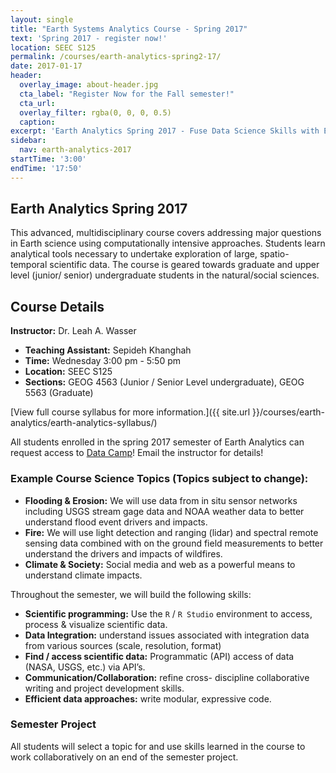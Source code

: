 ```yaml
---
layout: single
title: "Earth Systems Analytics Course - Spring 2017"
text: 'Spring 2017 - register now!'
location: SEEC S125
permalink: /courses/earth-analytics-spring2-17/
date: 2017-01-17
header:
  overlay_image: about-header.jpg
  cta_label: "Register Now for the Fall semester!"
  cta_url:
  overlay_filter: rgba(0, 0, 0, 0.5)
  caption:
excerpt: 'Earth Analytics Spring 2017 - Fuse Data Science Skills with Earth System Science Knowledge.'
sidebar:
  nav: earth-analytics-2017
startTime: '3:00'
endTime: '17:50'
---
```


## <i class="fa fa-home" aria-hidden="true"></i> Earth Analytics Spring 2017

This advanced, multidisciplinary course covers addressing major
questions in Earth science using computationally intensive approaches. Students
learn analytical tools necessary to undertake exploration of large, spatio-temporal
scientific data. The course is geared towards graduate and upper level (junior/
senior) undergraduate students in the natural/social sciences.

<div class='notice--success' markdown="1">

## Course Details

**Instructor:** Dr. Leah A. Wasser

* **Teaching Assistant:** Sepideh Khanghah
* **Time:** Wednesday 3:00 pm -  5:50 pm
* **Location:** SEEC S125
* **Sections:** GEOG 4563 (Junior / Senior Level undergraduate), GEOG 5563 (Graduate)

[View full course syllabus for more information.]({{ site.url }}/courses/earth-analytics/earth-analytics-syllabus/)

</div>

All students enrolled in the spring 2017 semester of Earth Analytics can request
access to <a href="http://www.datacamp.com" target="_blank">Data Camp</a>! Email the instructor for details!

### Example Course Science Topics (Topics subject to change):

* **Flooding & Erosion:** We will use data from in situ sensor networks including
USGS stream gage data and NOAA weather data to better understand flood event drivers
and impacts.
* **Fire:** We will use light detection and ranging (lidar) and spectral remote sensing data combined with on
the ground field measurements to better understand the drivers and impacts of
wildfires.
* **Climate & Society:** Social media and web as a powerful
means to understand climate impacts.

Throughout the semester, we will build the following skills:

* **Scientific programming:** Use the `R` / `R Studio` environment to
access, process & visualize scientific data.
* **Data Integration:** understand issues associated with
integration data from various sources (scale, resolution, format)
* **Find / access scientific data:** Programmatic (API) access of
data (NASA, USGS, etc.) via API’s.
* **Communication/Collaboration:** refine cross- discipline
collaborative writing and project development skills.
* **Efficient data approaches:** write modular, expressive code.

### Semester Project

All students will select a topic for and use skills learned in the course to work
collaboratively on an end of the semester project.
